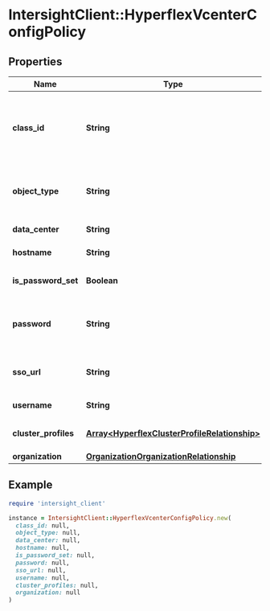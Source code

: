 # IntersightClient::HyperflexVcenterConfigPolicy

## Properties

| Name | Type | Description | Notes |
| ---- | ---- | ----------- | ----- |
| **class_id** | **String** | The fully-qualified name of the instantiated, concrete type. This property is used as a discriminator to identify the type of the payload when marshaling and unmarshaling data. | [default to &#39;hyperflex.VcenterConfigPolicy&#39;] |
| **object_type** | **String** | The fully-qualified name of the instantiated, concrete type. The value should be the same as the &#39;ClassId&#39; property. | [default to &#39;hyperflex.VcenterConfigPolicy&#39;] |
| **data_center** | **String** | The vCenter datacenter name. | [optional] |
| **hostname** | **String** | The vCenter server FQDN or IP. | [optional] |
| **is_password_set** | **Boolean** | Indicates whether the value of the &#39;password&#39; property has been set. | [optional][readonly][default to false] |
| **password** | **String** | The password for authenticating with vCenter. Follow the corresponding password policy governed by vCenter. | [optional] |
| **sso_url** | **String** | Overrides the default vCenter Single Sign-On URL. Do not specify unless instructed by Cisco TAC. | [optional] |
| **username** | **String** | The vCenter username (e.g. administrator@vsphere.local). | [optional] |
| **cluster_profiles** | [**Array&lt;HyperflexClusterProfileRelationship&gt;**](HyperflexClusterProfileRelationship.md) | An array of relationships to hyperflexClusterProfile resources. | [optional] |
| **organization** | [**OrganizationOrganizationRelationship**](OrganizationOrganizationRelationship.md) |  | [optional] |

## Example

```ruby
require 'intersight_client'

instance = IntersightClient::HyperflexVcenterConfigPolicy.new(
  class_id: null,
  object_type: null,
  data_center: null,
  hostname: null,
  is_password_set: null,
  password: null,
  sso_url: null,
  username: null,
  cluster_profiles: null,
  organization: null
)
```

